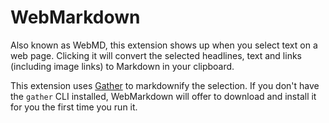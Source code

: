 WebMarkdown
===

Also known as WebMD, this extension shows up when you select text on a web page. Clicking it will convert the selected headlines, text and links (including image links) to Markdown in your clipboard.

This extension uses [Gather](https://brettterpstra.com/projects/gather-cli) to markdownify the selection. If you don't have the `gather` CLI installed, WebMarkdown will offer to download and install it for you the first time you run it.
